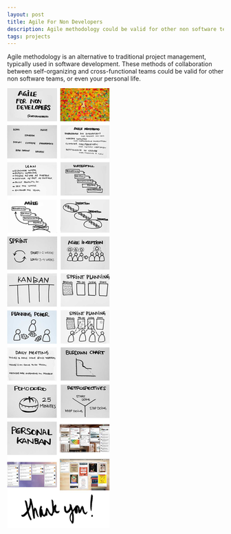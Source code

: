 ```yaml
---
layout: post
title: Agile For Non Developers
description: Agile methodology could be valid for other non software teams, or even your personal life.
tags: projects
---
```


Agile methodology is an alternative to traditional project management,
typically used in software development. These methods of collaboration between
self-organizing and cross-functional teams could be valid for other non
software teams, or even your personal life.

![agile][1]


[1]: /assets/images/posts/agile-for-non-developers.jpg
